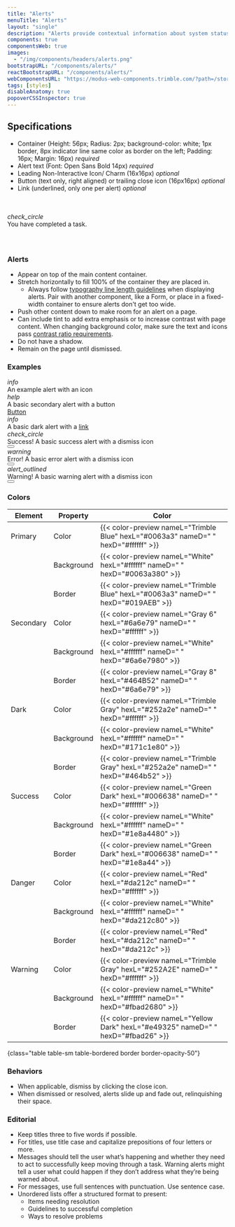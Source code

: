 ```yaml
---
title: "Alerts"
menuTitle: "Alerts"
layout: "single"
description: "Alerts provide contextual information about system status that persists until dismissed or resolved."
components: true
componentsWeb: true
images:
  - "/img/components/headers/alerts.png"
bootstrapURL: "/components/alerts/"
reactBootstrapURL: "/components/alerts/"
webComponentsURL: "https://modus-web-components.trimble.com/?path=/story/components-alert--default"
tags: [styles]
disableAnatomy: true
popoverCSSInspector: true
---
```


## Specifications

- Container (Height: 56px; Radius: 2px; <span class="theme-l">background-color: white;</span> 1px border, 8px indicator line same color as border on the left; Padding: 16px; Margin: 16px) _required_
- Alert text (Font: Open Sans Bold 14px) _required_
- Leading Non-Interactive Icon/ Charm (16x16px) _optional_
- Button (text only, right aligned) or trailing close icon (16px16px) _optional_
- Link (underlined, only one per alert) _optional_

<div class="p-5 my-3 pr-5 bg-dark bg-opacity-10">
  <br />
  <br />
  <div
    class="alert alert-success d-flex align-items-center bg-white"
    style="max-width: 460px; height: 56px"
    role="alert"
    data-bs-toggle="popover"
    data-bs-placement="right"
    data-bs-custom-class="popover-css-inspector"
    data-css-inspector-hide="b-width margin width"
    data-css-inspector-show="b-color b-width b-left-width "
    data-bs-container="td">
    <i class="modus-icons notranslate alert-icon me-2" aria-hidden="true">
      check_circle
    </i>
    <div>You have completed a task.</div>
  </div>
  <br />
</div>

<script>
document.addEventListener('DOMContentLoaded', function() {
  document.querySelectorAll('[data-bs-toggle="popover"]').forEach(function(popover) {
    new bootstrap.Popover(popover).show();
  });
});
</script>

### Alerts

- Appear on top of the main content container.
- Stretch horizontally to fill 100% of the container they are placed in.
  - Always follow [typography line length guidelines](/foundations/typography/#line-length) when displaying alerts. Pair with another component, like a Form, or place in a fixed-width container to ensure alerts don't get too wide.
- Push other content down to make room for an alert on a page.
- Can include tint to add extra emphasis or to increase contrast with page content. When changing background color, make sure the text and icons pass [contrast ratio requirements](/foundations/accessibility/).
- Do not have a shadow.
- Remain on the page until dismissed.

### Examples

<style>
[data-bs-theme=light] .alert {
  background-color: white !important;
}
.bg-light .alert {
  max-width: 600px;
}
.css-max-width {
  display: none;
}
[data-bs-theme=dark] .popover-body .theme-d {
  display: inline-block !important;
}
[data-bs-theme=dark] code {
  filter: brightness(250%);
}
</style>

<div class="bg-secondary bg-opacity-10">
  <div class="p-3 p-xl-4 px-xl-5 mx-4">
    <div class="alert alert-primary d-flex align-items-center" role="alert">
      <i class="modus-icons notranslate flex-shrink-0 me-2" aria-hidden="true">info</i>
    <div>
      An example alert with an icon
    </div>
  </div>
    <div class="alert alert-secondary d-flex align-items-center py-2" role="alert">
      <i class="modus-icons notranslate flex-shrink-0 me-2" aria-hidden="true">help</i>
      <div>A basic secondary alert with a button</div>
      <div class="ms-auto">
        <a href="#" class="btn btn-secondary">Button</a>
      </div>
    </div>
    <div class="alert alert-dark d-flex align-items-center" role="alert">
      <i class="modus-icons notranslate flex-shrink-0 me-2" aria-hidden="true">info</i>
      <div>A basic dark alert with a <a href="#examples">link</a></div>
    </div>
    <div class="alert alert-success d-flex align-items-center alert-dismissible fade show" role="alert">
      <i class="modus-icons notranslate flex-shrink-0 me-2" aria-hidden="true">check_circle</i>
      <div>Success! A basic success alert with a dismiss icon</div>
      <button type="button" class="btn-close" data-bs-dismiss="alert" aria-label="Close">
      </button>
    </div>
    <div class="alert alert-danger d-flex align-items-center alert-dismissible fade show" role="alert">
    <i class="modus-icons notranslate flex-shrink-0 me-2" aria-hidden="true">warning</i>
      <div> Error! A basic error alert with a dismiss icon</div>
      <button type="button" class="btn-close" data-bs-dismiss="alert" aria-label="Close">
      </button>
    </div>
    <div class="alert alert-warning d-flex align-items-center alert-dismissible fade show" role="alert">
      <i class="modus-icons notranslate flex-shrink-0 me-2" aria-hidden="true">alert_outlined</i>
      <div>Warning! A basic warning alert with a dismiss icon</div>
      <button type="button" class="btn-close" data-bs-dismiss="alert" aria-label="Close">
      </button>
    </div>
  </div>
</div>

### Colors

<!-- prettier-ignore-start -->
| Element   | Property   | Color                                                                              |
| --------- | ---------- | ---------------------------------------------------------------------------------- |
| Primary   | Color      | {{< color-preview nameL="Trimble Blue" hexL="#0063a3" nameD=" " hexD="#ffffff" >}} |
|           | Background | {{< color-preview nameL="White" hexL="#ffffff" nameD=" " hexD="#0063a380" >}}      |
|           | Border     | {{< color-preview nameL="Trimble Blue" hexL="#0063a3" nameD=" " hexD="#019AEB" >}} |
| Secondary | Color      | {{< color-preview nameL="Gray 6" hexL="#6a6e79" nameD=" " hexD="#ffffff" >}}       |
|           | Background | {{< color-preview nameL="White" hexL="#ffffff" nameD=" " hexD="#6a6e7980" >}}      |
|           | Border     | {{< color-preview nameL="Gray 8" hexL="#464B52" nameD=" " hexD="#6a6e79" >}}       |
| Dark      | Color      | {{< color-preview nameL="Trimble Gray" hexL="#252a2e" nameD=" " hexD="#ffffff" >}} |
|           | Background | {{< color-preview nameL="White" hexL="#ffffff" nameD=" " hexD="#171c1e80" >}}      |
|           | Border     | {{< color-preview nameL="Trimble Gray" hexL="#252a2e" nameD=" " hexD="#464b52" >}} |
| Success   | Color      | {{< color-preview nameL="Green Dark" hexL="#006638" nameD=" " hexD="#ffffff" >}}   |
|           | Background | {{< color-preview nameL="White" hexL="#ffffff" nameD=" " hexD="#1e8a4480" >}}      |
|           | Border     | {{< color-preview nameL="Green Dark" hexL="#006638" nameD=" " hexD="#1e8a44" >}}   |
| Danger    | Color      | {{< color-preview nameL="Red" hexL="#da212c" nameD=" " hexD="#ffffff" >}}          |
|           | Background | {{< color-preview nameL="White" hexL="#ffffff" nameD=" " hexD="#da212c80" >}}      |
|           | Border     | {{< color-preview nameL="Red" hexL="#da212c" nameD=" " hexD="#da212c" >}}          |
| Warning   | Color      | {{< color-preview nameL="Trimble Gray" hexL="#252A2E" nameD=" " hexD="#ffffff" >}} |
|           | Background | {{< color-preview nameL="White" hexL="#ffffff" nameD=" " hexD="#fbad2680" >}}      |
|           | Border     | {{< color-preview nameL="Yellow Dark" hexL="#e49325" nameD=" " hexD="#fbad26" >}}  |
{class="table table-sm table-bordered border border-opacity-50"}
<!-- prettier-ignore-end -->

### Behaviors

- When applicable, dismiss by clicking the close icon.
- When dismissed or resolved, alerts slide up and fade out, relinquishing their space.

### Editorial

- Keep titles three to five words if possible.
- For titles, use title case and capitalize prepositions of four letters or more.
- Messages should tell the user what’s happening and whether they need to act to successfully keep moving through a task. Warning alerts might tell a user what could happen if they don’t address what they’re being warned about.
- For messages, use full sentences with punctuation. Use sentence case.
- Unordered lists offer a structured format to present:
  - Items needing resolution
  - Guidelines to successful completion
  - Ways to resolve problems
